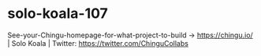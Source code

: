 # solo-koala-107
See-your-Chingu-homepage-for-what-project-to-build -> https://chingu.io/ | Solo Koala | Twitter: https://twitter.com/ChinguCollabs
